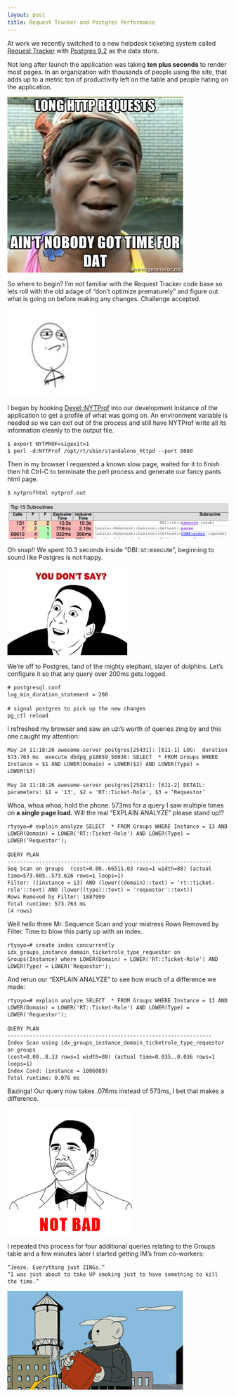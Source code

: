 ```yaml
---
layout: post
title: Request Tracker and Postgres Performance
---
```


At work we recently switched to a new helpdesk ticketing system
called [Request Tracker](http://bestpractical.com/rt/) with [Postgres 9.2](http://www.postgresql.org/) as the data store.

Not long after launch the application was taking **ten plus seconds** to render most pages. In an organization with thousands of people using the site, that adds up to a metric ton of productivity left on the table and people hating on the application.

[![](/static/images/no_time_for_dat_http_request.jpg)](/static/images/no_time_for_dat_http_request.jpg)

So where to begin? I’m not familiar with the Request Tracker code base so lets roll with the old adage of “don’t optimize prematurely” and figure out what is going on before making any changes. Challenge accepted.

[![](/static/images/challenge.jpg)](/static/images/challenge.jpg)

I began by hooking [Devel::NYTProf](http://search.cpan.org/~timb/Devel-NYTProf-5.03/lib/Devel/NYTProf.pm) into our development instance of the application to get a profile of what was going on. An environment variable is needed so we can exit out of the process and still have NYTProf write all its information cleanly to the output file.

    $ export NYTPROF=sigexit=1
    $ perl -d:NYTProf /opt/rt/sbin/standalone_httpd --port 8080
    
Then in my browser I requested a known slow page, waited for it to finish then hit Ctrl-C to terminate the perl process and generate our fancy pants html page.

    $ nytprofhtml nytprof.out
    
[![](/static/images/nytprof_request_tracker.jpg)](/static/images/nytprof_request_tracker.jpg)

Oh snap!! We spent 10.3 seconds inside “DBI::st::execute”, beginning to sound like Postgres is not happy.

[![](/static/images/you_dont_say.jpg)](/static/images/you_dont_say.jpg)

We’re off to Postgres, land of the mighty elephant, slayer of dolphins. Let’s configure it so that any query over 200ms gets logged.
    
    # postgresql.conf
    log_min_duration_statement = 200
    
    # signal postgres to pick up the new changes
    pg_ctl reload

I refreshed my browser and saw an uzi’s worth of queries zing by and this one caught my attention:
     
    May 24 11:18:26 awesome-server postgres[25431]: [611-1] LOG:  duration 573.763 ms  execute dbdpg_p18659_56038: SELECT  * FROM Groups WHERE Instance = $1 AND LOWER(Domain) = LOWER($2) AND LOWER(Type) = LOWER($3)
     
    May 24 11:18:26 awesome-server postgres[25431]: [611-2] DETAIL:  parameters: $1 = '13', $2 = 'RT::Ticket-Role', $3 = ‘Requestor’
  
Whoa, whoa whoa, hold the phone. 573ms for a query I saw multiple times on **a single page load.** Will the real “EXPLAIN ANALYZE” please stand up!?

    rtyoyo=# explain analyze SELECT  * FROM Groups WHERE Instance = 13 AND LOWER(Domain) = LOWER('RT::Ticket-Role') AND LOWER(Type) = LOWER('Requestor');
    
    QUERY PLAN
    -----------------------------------------------------------------
    Seq Scan on groups  (cost=0.00..66511.03 rows=1 width=88) (actual time=573.605..573.626 rows=1 loops=1)
    Filter: ((instance = 13) AND (lower((domain)::text) = 'rt::ticket-role'::text) AND (lower((type)::text) = 'requestor'::text))
    Rows Removed by Filter: 1887999
    Total runtime: 573.763 ms
    (4 rows)
    
Well hello there Mr. Sequence Scan and your mistress Rows Removed by Filter. Time to blow this party up with an index.

    rtyoyo=# create index concurrently idx_groups_instance_domain_ticketrole_type_requestor on Groups(Instance) where LOWER(Domain) = LOWER('RT::Ticket-Role') AND LOWER(Type) = LOWER('Requestor');
    
 And rerun our “EXPLAIN ANALYZE” to see how much of a difference we made:
     
    rtyoyo=# explain analyze SELECT  * FROM Groups WHERE Instance = 13 AND LOWER(Domain) = LOWER('RT::Ticket-Role') AND LOWER(Type) = LOWER('Requestor');

    QUERY PLAN
    -----------------------------------------------------------------
    Index Scan using idx_groups_instance_domain_ticketrole_type_requestor on groups
    (cost=0.00..8.33 rows=1 width=88) (actual time=0.035..0.036 rows=1 loops=1)
    Index Cond: (instance = 1006089)
    Total runtime: 0.076 ms

Bazinga! Our query now takes .076ms instead of 573ms, I bet that makes a difference.

[![](/static/images/obama_not_bad.jpg)](/static/images/obama_not_bad.jpg)

I repeated this process for four additional queries relating to the Groups table and a few minutes later I started getting IM’s from co-workers:


    “Jeeze. Everything just ZINGs.”
    “I was just about to take UP smoking just to have something to kill the time.”

[![](/static/images/blow_up.gif)](/static/images/blow_up.gif)
